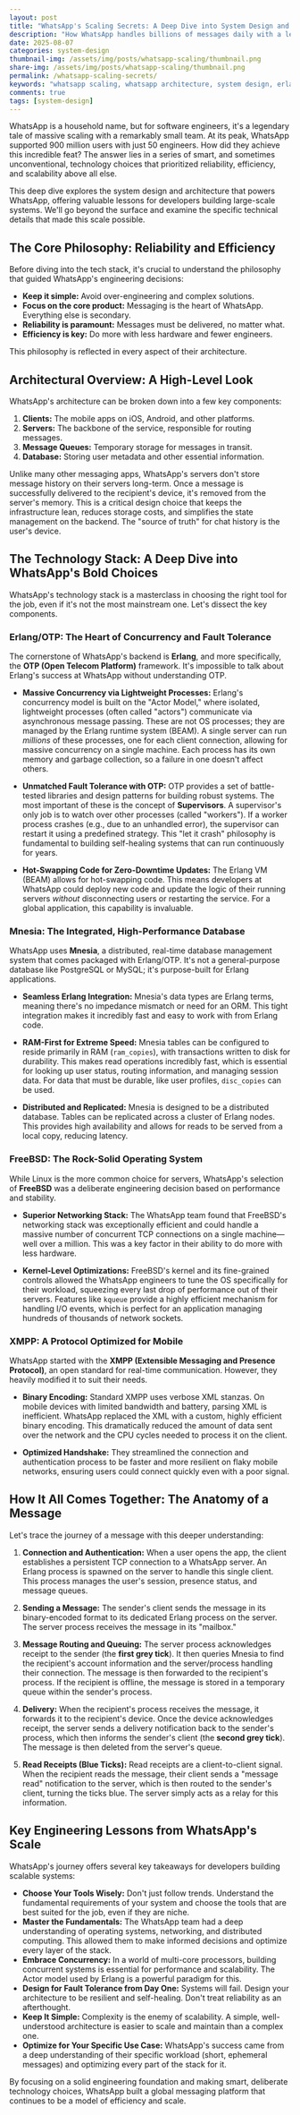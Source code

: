 ```yaml
---
layout: post
title: "WhatsApp's Scaling Secrets: A Deep Dive into System Design and Architecture"
description: "How WhatsApp handles billions of messages daily with a lean engineering team, and what developers can learn from their technology choices."
date: 2025-08-07
categories: system-design
thumbnail-img: /assets/img/posts/whatsapp-scaling/thumbnail.png
share-img: /assets/img/posts/whatsapp-scaling/thumbnail.png
permalink: /whatsapp-scaling-secrets/
keywords: "whatsapp scaling, whatsapp architecture, system design, erlang, mnesia, freebsd, xmpp, messaging app, concurrency"
comments: true
tags: [system-design]
---
```


WhatsApp is a household name, but for software engineers, it's a legendary tale of massive scaling with a remarkably small team. At its peak, WhatsApp supported 900 million users with just 50 engineers. How did they achieve this incredible feat? The answer lies in a series of smart, and sometimes unconventional, technology choices that prioritized reliability, efficiency, and scalability above all else.

This deep dive explores the system design and architecture that powers WhatsApp, offering valuable lessons for developers building large-scale systems. We'll go beyond the surface and examine the specific technical details that made this scale possible.

## The Core Philosophy: Reliability and Efficiency

Before diving into the tech stack, it's crucial to understand the philosophy that guided WhatsApp's engineering decisions:

- **Keep it simple:** Avoid over-engineering and complex solutions.
- **Focus on the core product:** Messaging is the heart of WhatsApp. Everything else is secondary.
- **Reliability is paramount:** Messages must be delivered, no matter what.
- **Efficiency is key:** Do more with less hardware and fewer engineers.

This philosophy is reflected in every aspect of their architecture.

## Architectural Overview: A High-Level Look

WhatsApp's architecture can be broken down into a few key components:

1.  **Clients:** The mobile apps on iOS, Android, and other platforms.
2.  **Servers:** The backbone of the service, responsible for routing messages.
3.  **Message Queues:** Temporary storage for messages in transit.
4.  **Database:** Storing user metadata and other essential information.

Unlike many other messaging apps, WhatsApp's servers don't store message history on their servers long-term. Once a message is successfully delivered to the recipient's device, it's removed from the server's memory. This is a critical design choice that keeps the infrastructure lean, reduces storage costs, and simplifies the state management on the backend. The "source of truth" for chat history is the user's device.

## The Technology Stack: A Deep Dive into WhatsApp's Bold Choices

WhatsApp's technology stack is a masterclass in choosing the right tool for the job, even if it's not the most mainstream one. Let's dissect the key components.

### Erlang/OTP: The Heart of Concurrency and Fault Tolerance

The cornerstone of WhatsApp's backend is **Erlang**, and more specifically, the **OTP (Open Telecom Platform)** framework. It's impossible to talk about Erlang's success at WhatsApp without understanding OTP.

-   **Massive Concurrency via Lightweight Processes:** Erlang's concurrency model is built on the "Actor Model," where isolated, lightweight processes (often called "actors") communicate via asynchronous message passing. These are not OS processes; they are managed by the Erlang runtime system (BEAM). A single server can run *millions* of these processes, one for each client connection, allowing for massive concurrency on a single machine. Each process has its own memory and garbage collection, so a failure in one doesn't affect others.

-   **Unmatched Fault Tolerance with OTP:** OTP provides a set of battle-tested libraries and design patterns for building robust systems. The most important of these is the concept of **Supervisors**. A supervisor's only job is to watch over other processes (called "workers"). If a worker process crashes (e.g., due to an unhandled error), the supervisor can restart it using a predefined strategy. This "let it crash" philosophy is fundamental to building self-healing systems that can run continuously for years.

-   **Hot-Swapping Code for Zero-Downtime Updates:** The Erlang VM (BEAM) allows for hot-swapping code. This means developers at WhatsApp could deploy new code and update the logic of their running servers *without* disconnecting users or restarting the service. For a global application, this capability is invaluable.

### Mnesia: The Integrated, High-Performance Database

WhatsApp uses **Mnesia**, a distributed, real-time database management system that comes packaged with Erlang/OTP. It's not a general-purpose database like PostgreSQL or MySQL; it's purpose-built for Erlang applications.

-   **Seamless Erlang Integration:** Mnesia's data types are Erlang terms, meaning there's no impedance mismatch or need for an ORM. This tight integration makes it incredibly fast and easy to work with from Erlang code.

-   **RAM-First for Extreme Speed:** Mnesia tables can be configured to reside primarily in RAM (`ram_copies`), with transactions written to disk for durability. This makes read operations incredibly fast, which is essential for looking up user status, routing information, and managing session data. For data that must be durable, like user profiles, `disc_copies` can be used.

-   **Distributed and Replicated:** Mnesia is designed to be a distributed database. Tables can be replicated across a cluster of Erlang nodes. This provides high availability and allows for reads to be served from a local copy, reducing latency.

### FreeBSD: The Rock-Solid Operating System

While Linux is the more common choice for servers, WhatsApp's selection of **FreeBSD** was a deliberate engineering decision based on performance and stability.

-   **Superior Networking Stack:** The WhatsApp team found that FreeBSD's networking stack was exceptionally efficient and could handle a massive number of concurrent TCP connections on a single machine—well over a million. This was a key factor in their ability to do more with less hardware.

-   **Kernel-Level Optimizations:** FreeBSD's kernel and its fine-grained controls allowed the WhatsApp engineers to tune the OS specifically for their workload, squeezing every last drop of performance out of their servers. Features like `kqueue` provide a highly efficient mechanism for handling I/O events, which is perfect for an application managing hundreds of thousands of network sockets.

### XMPP: A Protocol Optimized for Mobile

WhatsApp started with the **XMPP (Extensible Messaging and Presence Protocol)**, an open standard for real-time communication. However, they heavily modified it to suit their needs.

-   **Binary Encoding:** Standard XMPP uses verbose XML stanzas. On mobile devices with limited bandwidth and battery, parsing XML is inefficient. WhatsApp replaced the XML with a custom, highly efficient binary encoding. This dramatically reduced the amount of data sent over the network and the CPU cycles needed to process it on the client.

-   **Optimized Handshake:** They streamlined the connection and authentication process to be faster and more resilient on flaky mobile networks, ensuring users could connect quickly even with a poor signal.

## How It All Comes Together: The Anatomy of a Message

Let's trace the journey of a message with this deeper understanding:

1.  **Connection and Authentication:** When a user opens the app, the client establishes a persistent TCP connection to a WhatsApp server. An Erlang process is spawned on the server to handle this single client. This process manages the user's session, presence status, and message queues.

2.  **Sending a Message:** The sender's client sends the message in its binary-encoded format to its dedicated Erlang process on the server. The server process receives the message in its "mailbox."

3.  **Message Routing and Queuing:** The server process acknowledges receipt to the sender (the **first grey tick**). It then queries Mnesia to find the recipient's account information and the server/process handling their connection. The message is then forwarded to the recipient's process. If the recipient is offline, the message is stored in a temporary queue within the sender's process.

4.  **Delivery:** When the recipient's process receives the message, it forwards it to the recipient's device. Once the device acknowledges receipt, the server sends a delivery notification back to the sender's process, which then informs the sender's client (the **second grey tick**). The message is then deleted from the server's queue.

5.  **Read Receipts (Blue Ticks):** Read receipts are a client-to-client signal. When the recipient reads the message, their client sends a "message read" notification to the server, which is then routed to the sender's client, turning the ticks blue. The server simply acts as a relay for this information.

## Key Engineering Lessons from WhatsApp's Scale

WhatsApp's journey offers several key takeaways for developers building scalable systems:

-   **Choose Your Tools Wisely:** Don't just follow trends. Understand the fundamental requirements of your system and choose the tools that are best suited for the job, even if they are niche.
-   **Master the Fundamentals:** The WhatsApp team had a deep understanding of operating systems, networking, and distributed computing. This allowed them to make informed decisions and optimize every layer of the stack.
-   **Embrace Concurrency:** In a world of multi-core processors, building concurrent systems is essential for performance and scalability. The Actor model used by Erlang is a powerful paradigm for this.
-   **Design for Fault Tolerance from Day One:** Systems will fail. Design your architecture to be resilient and self-healing. Don't treat reliability as an afterthought.
-   **Keep It Simple:** Complexity is the enemy of scalability. A simple, well-understood architecture is easier to scale and maintain than a complex one.
-   **Optimize for Your Specific Use Case:** WhatsApp's success came from a deep understanding of their specific workload (short, ephemeral messages) and optimizing every part of the stack for it.

By focusing on a solid engineering foundation and making smart, deliberate technology choices, WhatsApp built a global messaging platform that continues to be a model of efficiency and scale.
